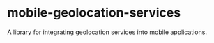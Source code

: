 # mobile-geolocation-services
A library for integrating geolocation services into mobile applications.
